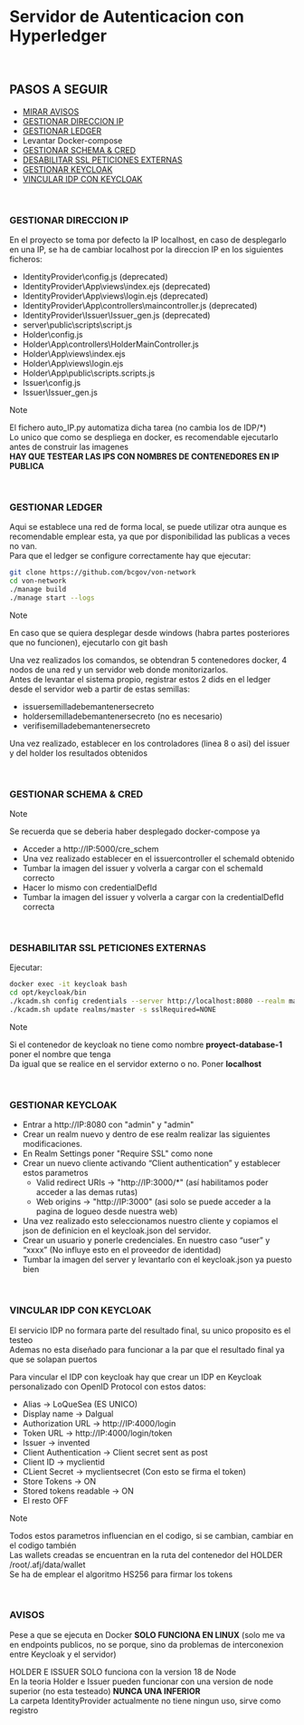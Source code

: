 
# Servidor de Autenticacion con Hyperledger
<br>

## PASOS A SEGUIR

- [MIRAR AVISOS](#avisos)
- [GESTIONAR DIRECCION IP](#gestionar-direccion-ip)
- [GESTIONAR LEDGER](#gestionar-ledger)
- Levantar Docker-compose
- [GESTIONAR SCHEMA & CRED](#gestionar-schema--cred)
- [DESABILITAR SSL PETICIONES EXTERNAS](#deshabilitar-ssl-peticiones-externas)
- [GESTIONAR KEYCLOAK](#gestionar-keycloak)
- [VINCULAR IDP CON KEYCLOAK](#vincular-idp-con-keycloak)

<br>

### GESTIONAR DIRECCION IP

En el proyecto se toma por defecto la IP localhost, en caso de desplegarlo en una IP, se ha de cambiar localhost por la direccion IP en los siguientes ficheros:
- IdentityProvider\config.js (deprecated)
- IdentityProvider\App\views\index.ejs (deprecated)
- IdentityProvider\App\views\login.ejs (deprecated)
- IdentityProvider\App\controllers\maincontroller.js (deprecated)
- IdentityProvider\Issuer\Issuer_gen.js (deprecated)
- server\public\scripts\script.js
- Holder\config.js
- Holder\App\controllers\HolderMainController.js
- Holder\App\views\index.ejs
- Holder\App\views\login.ejs
- Holder\App\public\scripts.scripts.js
- Issuer\config.js
- Issuer\Issuer_gen.js

> [!NOTE]
> El fichero auto_IP.py automatiza dicha tarea (no cambia los de IDP/*) <br>
> Lo unico que como se despliega en docker, es recomendable ejecutarlo antes de construir las imagenes <br>
> **HAY QUE TESTEAR LAS IPS CON NOMBRES DE CONTENEDORES EN IP PUBLICA** <br>

<br>

### GESTIONAR LEDGER

Aqui se establece una red de forma local, se puede utilizar otra aunque es recomendable emplear esta, ya que por disponibilidad las publicas a veces no van. <br>
Para que el ledger se configure correctamente hay que ejecutar:
```bash
git clone https://github.com/bcgov/von-network
cd von-network
./manage build
./manage start --logs
```
> [!NOTE]
> En caso que se quiera desplegar desde windows (habra partes posteriores que no funcionen), ejecutarlo con git bash<br>

Una vez realizados los comandos, se obtendran 5 contenedores docker, 4 nodos de una red y un servidor web donde monitorizarlos. <br>
Antes de levantar el sistema propio, registrar estos 2 dids en el ledger desde el servidor web a partir de estas semillas:
- issuersemilladebemantenersecreto
- holdersemilladebemantenersecreto (no es necesario)
- verifisemilladebemantenersecreto <br>

Una vez realizado, establecer en los controladores (linea 8 o asi) del issuer y del holder los resultados obtenidos <br>

<br>

### GESTIONAR SCHEMA & CRED
> [!NOTE]
> Se recuerda que se deberia haber desplegado docker-compose ya<br>

- Acceder a http://IP:5000/cre_schem <br>
- Una vez realizado establecer en el issuercontroller el schemaId obtenido <br>
- Tumbar la imagen del issuer y volverla a cargar con el schemaId correcto <br>
- Hacer lo mismo con credentialDefId <br>
- Tumbar la imagen del issuer y volverla a cargar con la credentialDefId correcta <br>

<br>

### DESHABILITAR SSL PETICIONES EXTERNAS

Ejecutar:
```bash
docker exec -it keycloak bash
cd opt/keycloak/bin
./kcadm.sh config credentials --server http://localhost:8080 --realm master --user admin
./kcadm.sh update realms/master -s sslRequired=NONE
```
> [!NOTE]
> Si el contenedor de keycloak no tiene como nombre **proyect-database-1** poner el nombre que tenga <br>
> Da igual que se realice en el servidor externo o no. Poner **localhost**

<br>

### GESTIONAR KEYCLOAK

- Entrar a http://IP:8080 con "admin" y "admin"
- Crear un realm nuevo y dentro de ese realm realizar las siguientes modificaciones.
- En Realm Settings poner "Require SSL" como none
- Crear un nuevo cliente activando “Client authentication” y establecer estos parametros 
    - Valid redirect URIs -> "http://IP:3000/*" (así habilitamos poder acceder a las demas rutas)<br>
    - Web origins -> "http://IP:3000" (asi solo se puede acceder a la pagina de logueo desde nuestra web)<br> 
- Una vez realizado esto seleccionamos nuestro cliente y copiamos el json de definicion en el keycloak.json del servidor. 
- Crear un usuario y ponerle credenciales. En nuestro caso “user” y “xxxx” (No influye esto en el proveedor de identidad) 
- Tumbar la imagen del server y levantarlo con el keycloak.json ya puesto bien

<br>

### VINCULAR IDP CON KEYCLOAK

El servicio IDP no formara parte del resultado final, su unico proposito es el testeo <br>
Ademas no esta diseñado para funcionar a la par que el resultado final ya que se solapan puertos <br>

Para vincular el IDP con keycloak hay que crear un IDP en Keycloak personalizado con OpenID Protocol con estos datos:

- Alias -> LoQueSea (ES UNICO)
- Display name -> DaIgual
- Authorization URL -> http://IP:4000/login
- Token URL -> http://IP:4000/login/token
- Issuer -> invented
- Client Authentication -> Client secret sent as post
- Client ID -> myclientid  
- CLient Secret -> myclientsecret (Con esto se firma el token)
- Store Tokens -> ON
- Stored tokens readable -> ON
- El resto OFF

> [!NOTE]
> Todos estos parametros influencian en el codigo, si se cambian, cambiar en el codigo también <br>
> Las wallets creadas se encuentran en la ruta del contenedor del HOLDER /root/.afj/data/wallet <br>
> Se ha de emplear el algoritmo HS256 para firmar los tokens 

<br>

### AVISOS

Pese a que se ejecuta en Docker **SOLO FUNCIONA EN LINUX** (solo me va en endpoints publicos, no se porque, sino da problemas de interconexion entre Keycloak y el servidor) <br>

HOLDER E ISSUER SOLO funciona con la version 18 de Node <br>
En la teoria Holder e Issuer pueden funcionar con una version de node superior (no esta testeado) **NUNCA UNA INFERIOR** <br>
La carpeta IdentityProvider actualmente no tiene ningun uso, sirve como registro <br>

<br>